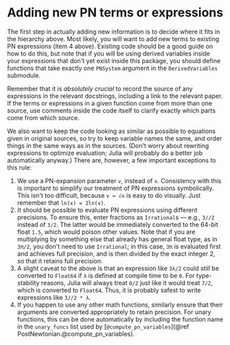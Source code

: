 # Adding new PN terms or expressions

The first step in actually adding new information is to decide where it fits in
the hierarchy above.  Most likely, you will want to add new terms to existing PN
expressions (item 4 above).  Existing code should be a good guide on how to do
this, but note that if you will be using derived variables inside your
expressions that don't yet exist inside this package, you should define
functions that take exactly one `PNSystem` argument in the
`DerivedVariables` submodule.

Remember that it is *absolutely crucial* to record the source of any expressions
in the relevant docstrings, including a link to the relevant paper.  If the
terms or expressions in a given function come from more than one source, use
comments inside the code itself to clarify exactly which parts come from which
source.

We also want to keep the code looking as similar as possible to equations given
in original sources, so try to keep variable names the same, and order things in
the same ways as in the sources.  (Don't worry about rewriting expressions to
optimize evaluation; Julia will probably do a better job automatically anyway.)
There are, however, a few important exceptions to this rule:

   1. We use a PN-expansion parameter `v`, instead of `x`.  Consistency with
      this is important to simplify our treatment of PN expressions
      symbolically.  This isn't too difficult, because `v ↔ √x` is easy to do
      visually.  Just remember that `ln(x) = 2ln(v)`.
   2. It should be possible to evaluate PN expressions using different
      precisions.  To ensure this, enter fractions as `Irrational`s — e.g.,
      `3//2` instead of `3/2`.  The latter would be immediately converted to the
      64-bit float `1.5`, which would poison other values.  Note that if you are
      multiplying by something else that already has general float type, as in
      `3π/2`, you don't need to use `Irrational`; in this case, `3π` is
      evaluated first and achieves full precision, and is then divided by the
      exact integer 2, so that it retains full precision.
   3. A slight caveat to the above is that an expression like `3λ/2` could
      *still* be converted to `Float64` if `λ` is defined at compile time to be
      `0`.  For type-stability reasons, Julia will always treat `0/2` just like
      it would treat `7/2`, which is converted to `Float64`.  Thus, it is
      probably safest to write expressions like `3//2 * λ`.
   4. If you happen to use any other math functions, similarly ensure that their
      arguments are converted appropriately to retain precision.  For unary
      functions, this can be done automatically by including the function name
      in the `unary_funcs` list used by
      [`@compute_pn_variables`](@ref PostNewtonian.@compute_pn_variables).
